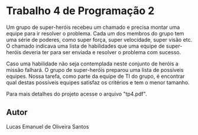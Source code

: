 # Trabalho 4 de Programação 2
Um grupo de super-heróis recebeu um chamado e precisa montar uma equipe para ir resolver o problema. Cada um dos membros do grupo tem uma série de poderes, como super força, super velocidade, super visão etc. O chamado indicava uma lista de habilidades que uma equipe de super-heróis deveria ter para ser enviada e resolver o problema com sucesso.

Caso uma habilidade não seja contemplada neste conjunto de heróis a missão falhará. O grupo de super-heróis preparou uma lista de possı́veis equipes. Nossa tarefa, como parte da equipe de TI do grupo, é encontrar qual destas possı́veis equipes satisfaz os critérios e tem o menor tamanho.

Para mais detalhes do projeto acesse o arquivo "tp4.pdf".

## Autor
Lucas Emanuel de Oliveira Santos
